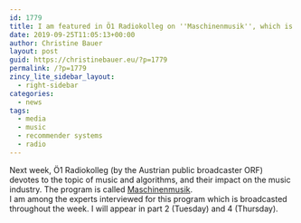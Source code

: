 ```yaml
---
id: 1779
title: I am featured in Ö1 Radiokolleg on ''Maschinenmusik'', which is broadcasted next week
date: 2019-09-25T11:05:13+00:00
author: Christine Bauer
layout: post
guid: https://christinebauer.eu/?p=1779
permalink: /?p=1779
zincy_lite_sidebar_layout:
  - right-sidebar
categories:
  - news
tags:
  - media
  - music
  - recommender systems
  - radio
---
```

Next week, Ö1 Radiokolleg (by the Austrian public broadcaster ORF) devotes to the topic of music and algorithms, and their impact on the music industry. The program is called <a href="https://oe1.orf.at/programm/20190930/573343" rel="noopener noreferrer" target="_blank">Maschinenmusik</a>.  
I am among the experts interviewed for this program which is broadcasted throughout the week. I will appear in part 2 (Tuesday) and 4 (Thursday).